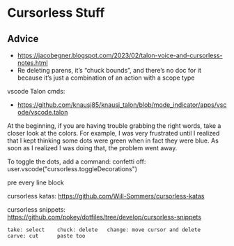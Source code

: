 # Cursorless Stuff


## Advice

 - https://jacobegner.blogspot.com/2023/02/talon-voice-and-cursorless-notes.html
 - Re deleting parens, it’s “chuck bounds”, and there’s no doc for it because it’s just a combination of an action with a scope type

vscode Talon cmds:
- https://github.com/knausj85/knausj_talon/blob/mode_indicator/apps/vscode/vscode.talon

At the beginning, if you are having trouble grabbing the right words, take a closer look at the colors. For example, I was very frustrated until I realized that I kept thinking some dots were green when in fact they were blue. As soon as I realized I was doing that, the problem went away.

To toggle the dots, add a command: confetti off: user.vscode("cursorless.toggleDecorations")

pre every line block

cursorless katas: https://github.com/Will-Sommers/cursorless-katas

cursorless snippets: https://github.com/pokey/dotfiles/tree/develop/cursorless-snippets

```
take: select    chuck: delete   change: move cursor and delete
carve: cut      paste too
```